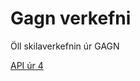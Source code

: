 # Gagn verkefni

Öll skilaverkefnin úr GAGN

[API úr 4](https://github.com/gudmunduroh/GAGNVerkefn4)
